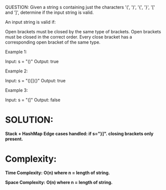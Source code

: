 QUESTION:
Given a string s containing just the characters '(', ')', '{', '}', '[' and ']', determine if the input string is valid.

An input string is valid if:

Open brackets must be closed by the same type of brackets.
Open brackets must be closed in the correct order.
Every close bracket has a corresponding open bracket of the same type.

Example 1:

Input: s = "()"
Output: true

Example 2:

Input: s = "()[]{}"
Output: true

Example 3:

Input: s = "(]"
Output: false

# SOLUTION:
**Stack + HashMap**
**Edge cases handled: if s="}]". closing brackets only present.**

# Complexity: 
**Time Complexity:**
**O(n) where n = length of string.**

**Space Complexity:**
**O(n) where n = length of string.**
